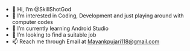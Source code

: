 - 👋 Hi, I’m @SkillShotGod
- 👀 I’m interested in Coding, Development and just playing around with computer codes
- 🌱 I’m currently learning Android Studio
- 💞️ I’m looking to find a suitable job
- 📫 Reach me through Email at Mayankpujari118@gmail.com

<!---
SkillShotGod/SkillShotGod is a ✨ special ✨ repository because its `README.md` (this file) appears on your GitHub profile.
You can click the Preview link to take a look at your changes.
--->
